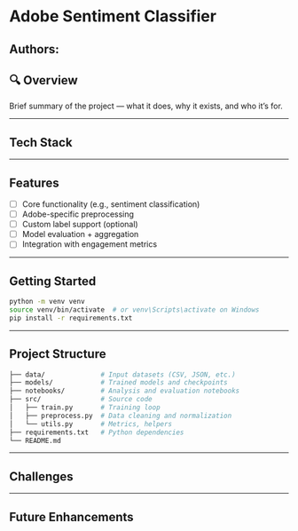 # Adobe Sentiment Classifier

## Authors:

## 🔍 Overview
Brief summary of the project — what it does, why it exists, and who it’s for.

---
## Tech Stack

---

## Features
- [ ] Core functionality (e.g., sentiment classification)
- [ ] Adobe-specific preprocessing
- [ ] Custom label support (optional)
- [ ] Model evaluation + aggregation
- [ ] Integration with engagement metrics

---
## Getting Started
```bash
python -m venv venv
source venv/bin/activate  # or venv\Scripts\activate on Windows
pip install -r requirements.txt
```
---

## Project Structure
```bash
├── data/              # Input datasets (CSV, JSON, etc.)
├── models/            # Trained models and checkpoints
├── notebooks/         # Analysis and evaluation notebooks
├── src/               # Source code
│   ├── train.py       # Training loop
│   ├── preprocess.py  # Data cleaning and normalization
│   └── utils.py       # Metrics, helpers
├── requirements.txt   # Python dependencies
└── README.md
```
---
## Challenges
---
## Future Enhancements